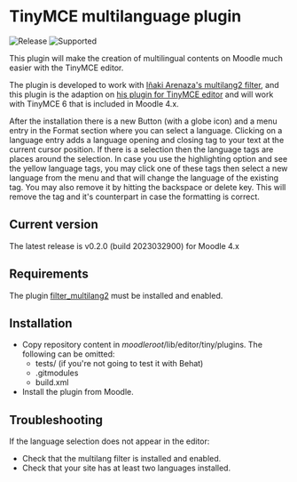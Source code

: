 TinyMCE multilanguage plugin
============================

![Release](https://img.shields.io/badge/release-v0.1.0-blue.svg) ![Supported](https://img.shields.io/badge/supported-4.1%2C%204.2-green.svg)

This plugin will make the creation of multilingual contents on Moodle much easier with the TinyMCE editor.

The plugin is developed to work with [Iñaki Arenaza's multilang2 filter](https://github.com/iarenaza/moodle-filter_multilang2), and this plugin is the adaption 
on [his plugin for TinyMCE editor](https://github.com/iarenaza/moodle-tinymce_moodlelang2) and will work with TinyMCE 6
that is included in Moodle 4.x.

After the installation there is a new Button (with a globe icon) and a menu entry in the Format section where you can
select a language. Clicking on a language entry adds a language opening and closing tag to your text at the current
cursor position. If there is a selection then the language tags are places around the selection. In case you use the
highlighting option and see the yellow language tags, you may click one of these tags then select a new language
from the menu and that will change the language of the existing tag. You may also remove it by
hitting the backspace or delete key. This will remove the tag and it's counterpart in case the formatting is correct.

## Current version

The latest release is v0.2.0 (build 2023032900) for Moodle 4.x

## Requirements
The plugin [filter_multilang2](https://github.com/iarenaza/moodle-filter_multilang2) must be installed and enabled.

## Installation

 - Copy repository content in *moodleroot*/lib/editor/tiny/plugins. The following can be omitted:
   - tests/ (if you're not going to test it with Behat)
   - .gitmodules
   - build.xml
 - Install the plugin from Moodle. 

## Troubleshooting

If the language selection does not appear in the editor:
 - Check that the multilang filter is installed and enabled.
 - Check that your site has at least two languages installed.
